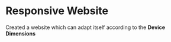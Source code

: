 # Responsive Website
Created a website which can adapt itself according to the <b>Device Dimensions</b>
